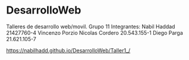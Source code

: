 # DesarrolloWeb
Talleres de desarrollo web/movil.
Grupo 11
Integrantes:
Nabil Haddad	21427760-4
Vincenzo Porzio	
Nicolas Cordero	20.543.155-1
Diego Parga	21.621.105-7

https://nabilhadd.github.io/DesarrolloWeb/Taller1_/

